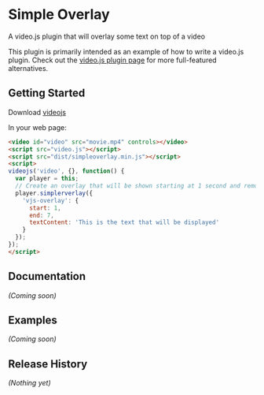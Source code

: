 # Simple Overlay

A video.js plugin that will overlay some text on top of a video

This plugin is primarily intended as an example of how to write a video.js plugin.
Check out the [video.js plugin page](https://github.com/videojs/video.js/wiki/Plugins) for more full-featured alternatives.

## Getting Started
Download [videojs](http://www.videojs.com/)

In your web page:

```html
<video id="video" src="movie.mp4" controls></video>
<script src="video.js"></script>
<script src="dist/simpleoverlay.min.js"></script>
<script>
videojs('video', {}, function() {
  var player = this;
  // Create an overlay that will be shown starting at 1 second and removed after 7 seconds
  player.simplerverlay({
    'vjs-overlay': {
      start: 1,
      end: 7,
      textContent: 'This is the text that will be displayed'
    }
  });
});
</script>
```

## Documentation
_(Coming soon)_

## Examples
_(Coming soon)_

## Release History
_(Nothing yet)_
